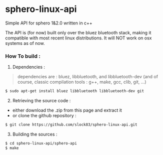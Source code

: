# sphero-linux-api
Simple API for sphero 1&amp;2.0 written in c++

The API is (for now) built only over the bluez bluetooth stack, making it compatible with most recent linux distributions. It will NOT work on osx systems as of now.

### How To build :
1. Dependencies :
>dependencies are : bluez, libbluetooth, and libbluetooth-dev (and of course, classic compilation tools : g++, make, gcc, clib, git, ...)
>
```sh
$ sudo apt-get install bluez libbluetooth libbluetooth-dev git
```

2. Retrieving the source code : 
- either download the .zip from this page and extract it
- or clone the github repository :
```sh
$ git clone https://github.com/slock83/sphero-linux-api.git
```

3. Building the sources : 
```sh
$ cd sphero-linux-api/sphero-api
$ make
```